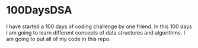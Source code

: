 # 100DaysDSA

I have started a 100 days of coding challenge by one friend.
In this 100 days i am going to learn different concepts of data structures and algorithms.
I am going to put all of my code in this repo.
